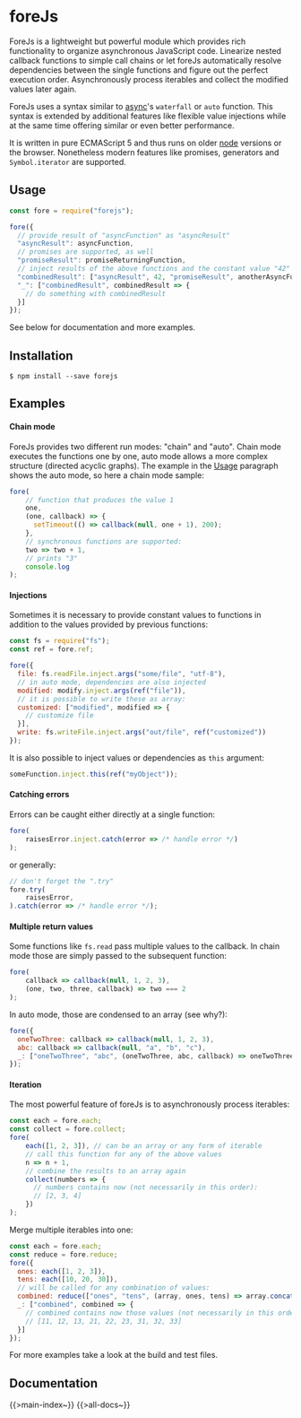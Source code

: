 # foreJs
ForeJs is a lightweight but powerful module which provides rich functionality to organize asynchronous JavaScript code.
Linearize nested callback functions to simple call chains or let foreJs automatically resolve dependencies between the 
single functions and figure out the perfect execution order. Asynchronously process iterables and collect the modified 
values later again.

ForeJs uses a syntax similar to [async](https://github.com/caolan/async)'s ```waterfall``` or ```auto``` function. This
syntax is extended by additional features like flexible value injections while at the same time offering similar or even
better performance.

It is written in pure ECMAScript 5 and thus runs on older [node](https://nodejs.org) versions or the browser.
Nonetheless modern features like promises, generators and ```Symbol.iterator``` are supported.

<a name="usage"></a>

## Usage

```js
const fore = require("forejs");

fore({
  // provide result of "asyncFunction" as "asyncResult"
  "asyncResult": asyncFunction,
  // promises are supported, as well
  "promiseResult": promiseReturningFunction,
  // inject results of the above functions and the constant value "42" into "anotherAsyncFunction"
  "combinedResult": ["asyncResult", 42, "promiseResult", anotherAsyncFunction],
  "_": ["combinedResult", combinedResult => {
    // do something with combinedResult
  }]
});
```

See below for documentation and more examples.

## Installation
```
$ npm install --save forejs
```

## Examples
#### Chain mode
ForeJs provides two different run modes: "chain" and "auto". Chain mode executes the functions one by one, 
auto mode allows a more complex structure (directed acyclic graphs). The example in the [Usage](#usage) paragraph
shows the auto mode, so here a chain mode sample:
```js
fore(
    // function that produces the value 1
    one,
    (one, callback) => {
      setTimeout(() => callback(null, one + 1), 200);
    },
    // synchronous functions are supported:
    two => two + 1,
    // prints "3"
    console.log
);
```
#### Injections
Sometimes it is necessary to provide constant values to functions in addition to the values provided by previous
functions:
```js
const fs = require("fs");
const ref = fore.ref;

fore({
  file: fs.readFile.inject.args("some/file", "utf-8"),
  // in auto mode, dependencies are also injected  
  modified: modify.inject.args(ref("file")),
  // it is possible to write these as array:
  customized: ["modified", modified => {
    // customize file
  }],
  write: fs.writeFile.inject.args("out/file", ref("customized"))
});
```
It is also possible to inject values or dependencies as ```this``` argument:
```js
someFunction.inject.this(ref("myObject"));
```
#### Catching errors
Errors can be caught either directly at a single function:
```js
fore(
    raisesError.inject.catch(error => /* handle error */)
);
```
or generally:
```js
// don't forget the ".try"
fore.try(
    raisesError,
).catch(error => /* handle error */);
```
#### Multiple return values
Some functions like ```fs.read``` pass multiple values to the callback. In chain mode those are simply passed to the
subsequent function:
```js
fore(
    callback => callback(null, 1, 2, 3),
    (one, two, three, callback) => two === 2
);
```
In auto mode, those are condensed to an array (see why?):
```js
fore({
  oneTwoThree: callback => callback(null, 1, 2, 3),
  abc: callback => callback(null, "a", "b", "c"),
  _: ["oneTwoThree", "abc", (oneTwoThree, abc, callback) => oneTwoThree[1] === 2 && abc[2] === "c"]
});
```
#### Iteration
The most powerful feature of foreJs is to asynchronously process iterables:
```js
const each = fore.each;
const collect = fore.collect;
fore(
    each([1, 2, 3]), // can be an array or any form of iterable
    // call this function for any of the above values
    n => n + 1,
    // combine the results to an array again
    collect(numbers => {
      // numbers contains now (not necessarily in this order):
      // [2, 3, 4]
    })
);
```
Merge multiple iterables into one:
```js
const each = fore.each;
const reduce = fore.reduce;
fore({
  ones: each([1, 2, 3]),
  tens: each([10, 20, 30]),
  // will be called for any combination of values:
  combined: reduce(["ones", "tens", (array, ones, tens) => array.concat(ones + tens)], []),
  _: ["combined", combined => {
    // combined contains now those values (not necessarily in this order):
    // [11, 12, 13, 21, 22, 23, 31, 32, 33]
  }]
});
```

For more examples take a look at the build and test files.
## Documentation
{{>main-index~}}
{{>all-docs~}}